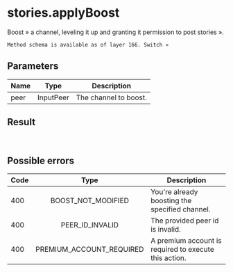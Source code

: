 # stories.applyBoost
Boost » a channel, leveling it up and granting it permission to post stories ».

```
Method schema is available as of layer 166. Switch »
```

## Parameters
| Name | Type | Description |
| ---- | :----: | ----------- |
| peer | InputPeer | The channel to boost. |


## Result
 

## Possible errors
| Code | Type | Description |
| ---- | :----: | ----------- |
| 400 | BOOST_NOT_MODIFIED | You're already boosting the specified channel. |
| 400 | PEER_ID_INVALID | The provided peer id is invalid. |
| 400 | PREMIUM_ACCOUNT_REQUIRED | A premium account is required to execute this action. |

